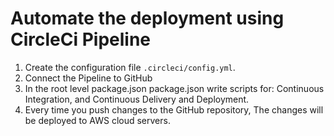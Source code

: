 # Automate the deployment using CircleCi Pipeline

1. Create the configuration file `.circleci/config.yml`.
2. Connect the Pipeline to GitHub
3. In the root level package.json package.json write scripts for: Continuous Integration, and Continuous Delivery and Deployment.
4. Every time you push changes to the GitHub repository, The changes will be deployed to AWS cloud servers.